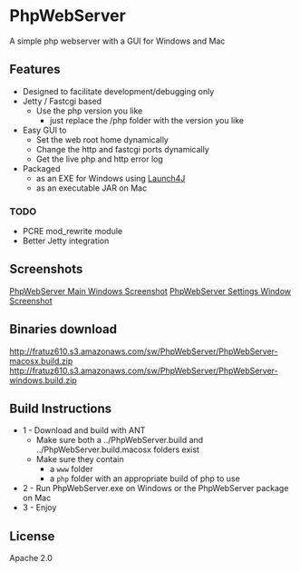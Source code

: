 # PhpWebServer

A simple php webserver with a GUI for Windows and Mac

## Features

* Designed to facilitate development/debugging only
* Jetty / Fastcgi based
    * Use the php version you like 
        * just replace the <build>/php folder with the version you like
* Easy GUI to
    * Set the web root home dynamically
    * Change the http and fastcgi ports dynamically
    * Get the live php and http error log
* Packaged
    * as an EXE for Windows using [Launch4J](http://launch4j.sourceforge.net/)
    * as an executable JAR on Mac

### TODO

* PCRE mod_rewrite module
* Better Jetty integration

## Screenshots

[PhpWebServer Main Windows Screenshot](http://fratuz610.s3.amazonaws.com/sw/PhpWebServer/phpwebserver-screenshot-main-window.png "PhpWebServer Main Windows Screenshot")
[PhpWebServer Settings Window Screenshot](http://fratuz610.s3.amazonaws.com/sw/PhpWebServer/phpwebserver-screenshot-settings.png "PhpWebServer Settings Window Screenshot")

## Binaries download

http://fratuz610.s3.amazonaws.com/sw/PhpWebServer/PhpWebServer-macosx.build.zip
http://fratuz610.s3.amazonaws.com/sw/PhpWebServer/PhpWebServer-windows.build.zip

## Build Instructions

* 1 - Download and build with ANT
    * Make sure both a ../PhpWebServer.build and ../PhpWebServer.build.macosx folders exist
    * Make sure they contain
        * a `www` folder
        * a `php` folder with an appropriate build of php to use
* 2 - Run PhpWebServer.exe on Windows or the PhpWebServer package on Mac
* 3 - Enjoy

## License

Apache 2.0